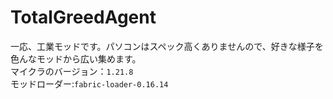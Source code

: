 # TotalGreedAgent
一応、工業モッドです。パソコンはスペック高くありませんので、好きな様子を色んなモッドから広い集めます。  
マイクラのバージョン：`1.21.8`  
モッドローダー:`fabric-loader-0.16.14`
